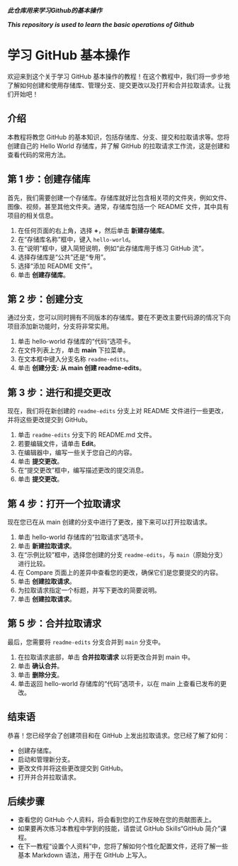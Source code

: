 ***此仓库用来学习Github的基本操作***

***This repository is used to learn the basic operations of Github***

# 学习 GitHub 基本操作

欢迎来到这个关于学习 GitHub 基本操作的教程！在这个教程中，我们将一步步地了解如何创建和使用存储库、管理分支、提交更改以及打开和合并拉取请求。让我们开始吧！

## 介绍

本教程将教您 GitHub 的基本知识，包括存储库、分支、提交和拉取请求等。您将创建自己的 Hello World 存储库，并了解 GitHub 的拉取请求工作流，这是创建和查看代码的常用方法。

## 第 1 步：创建存储库

首先，我们需要创建一个存储库。存储库就好比包含相关项的文件夹，例如文件、图像、视频，甚至其他文件夹。通常，存储库包括一个 README 文件，其中具有项目的相关信息。

1. 在任何页面的右上角，选择 **+**，然后单击 **新建存储库**。
2. 在“存储库名称”框中，键入 `hello-world`。
3. 在“说明”框中，键入简短说明，例如“此存储库用于练习 GitHub 流”。
4. 选择存储库是“公共”还是“专用”。
5. 选择“添加 README 文件”。
6. 单击 **创建存储库**。

## 第 2 步：创建分支

通过分支，您可以同时拥有不同版本的存储库。要在不更改主要代码源的情况下向项目添加新功能时，分支将非常实用。

1. 单击 hello-world 存储库的“代码”选项卡。
2. 在文件列表上方，单击 **main** 下拉菜单。
3. 在文本框中键入分支名称 `readme-edits`。
4. 单击 **创建分支: 从 main 创建 readme-edits**。

## 第 3 步：进行和提交更改

现在，我们将在新创建的 `readme-edits` 分支上对 README 文件进行一些更改，并将这些更改提交到 GitHub。

1. 单击 `readme-edits` 分支下的 README.md 文件。
2. 若要编辑文件，请单击 **Edit**。
3. 在编辑器中，编写一些关于您自己的内容。
4. 单击 **提交更改**。
5. 在“提交更改”框中，编写描述更改的提交消息。
6. 单击 **提交更改**。

## 第 4 步：打开一个拉取请求

现在您已在从 main 创建的分支中进行了更改，接下来可以打开拉取请求。

1. 单击 hello-world 存储库的“拉取请求”选项卡。
2. 单击 **新建拉取请求**。
3. 在“示例比较”框中，选择您创建的分支 `readme-edits`，与 `main`（原始分支）进行比较。
4. 在 Compare 页面上的差异中查看您的更改，确保它们是您要提交的内容。
5. 单击 **创建拉取请求**。
6. 为拉取请求指定一个标题，并写下更改的简要说明。
7. 单击 **创建拉取请求**。

## 第 5 步：合并拉取请求

最后，您需要将 `readme-edits` 分支合并到 `main` 分支中。

1. 在拉取请求底部，单击 **合并拉取请求** 以将更改合并到 main 中。
2. 单击 **确认合并**。
3. 单击 **删除分支**。
4. 单击返回 hello-world 存储库的“代码”选项卡，以在 main 上查看已发布的更改。

## 结束语

恭喜！您已经学会了创建项目和在 GitHub 上发出拉取请求。您已经了解了如何：

- 创建存储库。
- 启动和管理新分支。
- 更改文件并将这些更改提交到 GitHub。
- 打开并合并拉取请求。

## 后续步骤

- 查看您的 GitHub 个人资料，将会看到您的工作反映在您的贡献图表上。
- 如果要再次练习本教程中学到的技能，请尝试 GitHub Skills“GitHub 简介”课程。
- 在下一教程“设置个人资料”中，您将了解如何个性化配置文件，还将了解一些基本 Markdown 语法，用于在 GitHub 上写入。
